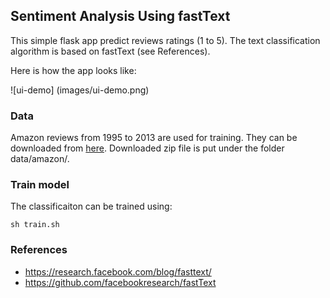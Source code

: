 ## Sentiment Analysis Using fastText

This simple flask app predict reviews ratings (1 to 5). The text classification algorithm is based on fastText (see References).

Here is how the app looks like:

![ui-demo]
(images/ui-demo.png)

### Data

Amazon reviews from 1995 to 2013 are used for training. They can be downloaded from [here](https://archive.org/details/amazon-reviews-1995-2013). Downloaded zip file is put under the folder data/amazon/.

### Train model

The classificaiton can be trained using:

```
sh train.sh
```

### References

- https://research.facebook.com/blog/fasttext/
- https://github.com/facebookresearch/fastText